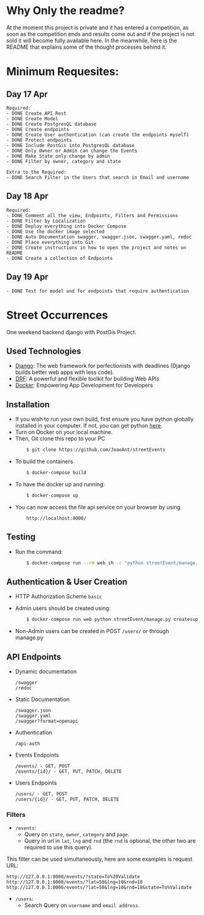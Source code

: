 # Why Only the readme?
At the moment this project is private and it has entered a competition, as soon as the competition ends and results come out and if the project is not sold it will become fully available here. In the meanwhile, here is the README that explains some of the thought processes behind it.

# Minimum Requesites:
## Day 17 Apr
    Required:
    - DONE Create API Rest
    - DONE Create Model
    - DONE Create PostgresQL database
    - DONE Create endpoints
    - DONE Create User authentication (can create the endpoints myself)
    - DONE Protect endpoints
    - DONE Include PostGis into PostgresQL database
    - DONE Only Owner or Admin can change the Events
    - DONE Make State only change by admin
    - DONE Filter by owner, category and state

    Extra to the Required:
    - DONE Search Filter in the Users that search in Email and username

## Day 18 Apr
    Required:
    - DONE Comment all the view, Endpoints, Filters and Permissions
    - DONE Filter by Localization
    - DONE Deploy everything into Docker Compose
    - DONE Use the docker image selected
    - DONE Auto Documentation swagger, swagger.json, swagger.yaml, redoc
    - DONE Place everything into Git
    - DONE Create instructions in how to open the project and notes on README
    - DONE Create a collection of Endpoints

## Day 19 Apr
    - DONE Test for model and for endpoints that require authentication 



# Street Occurrences
One weekend backend django with PostGis Project.

## Used Technologies
* [Django](https://www.djangoproject.com/): The web framework for perfectionists with deadlines (Django builds better web apps with less code).
* [DRF](www.django-rest-framework.org/): A powerful and flexible toolkit for building Web APIs
* [Docker](https://www.docker.com/): Empowering App Development for Developers


## Installation
* If you wish to run your own build, first ensure you have python globally installed in your computer. If not, you can get python [here](https://www.python.org").
* Turn on Docker on your local machine.
* Then, Git clone this repo to your PC
    ```bash
        $ git clone https://github.com/JoaoAnt/streetEvents
    ```
* To build the containers
    ```bash
        $ docker-compose build
    ```
* To have the docker up and running:
    ```bash
        $ docker-compose up
    ```
* You can now access the file api service on your browser by using
    ```
        http://localhost:8000/
    ```

## Testing
* Run the command:
    ```bash
        $ docker-compose run --rm web sh -c "python streetEvent/manage.py test events"
    ```
## Authentication & User Creation
* HTTP Authorization Scheme	`basic`

* Admin users should be created using:
    ```bash
        $ docker-compose run web python streetEvent/manage.py createsuperuser
    ```
* Non-Admin users can be created in POST `/users/` or through manage.py


## API Endpoints
* Dynamic documentation
    ```
    /swagger
    /redoc
    ```
* Static Documentation
    ```
    /swagger.json
    /swagger.yaml
    /swagger?format=openapi
    ```

* Authentication
    ```
    /api-auth
    ```

* Events Endpoints
    ```
    /events/ - GET, POST
    /events/{id}/ - GET, PUT, PATCH, DELETE
    ```

* Users Endpoints
    ```
    /users/ - GET, POST
    /users/{id}/ - GET, PUT, PATCH, DELETE
    ```

### Filters
- `/events`:
    - Query on `state`, `owner`, `category` and `page`.
    - Query in url in `lat`, `lng` and `rnd` (the `rnd` is optional, the other two are required to use this query).

This filter can be used simultaneously, here are some examples is request URL:
```
http://127.0.0.1:8000/events/?state=To%20Validate
http://127.0.0.1:8000/events/?lat=50&lng=10&rnd=18
http://127.0.0.1:8000/events/?lat=50&lng=10&rnd=18&state=To%Validate
```
- `/users`:
    - Search Query on `username` and `email address`.


